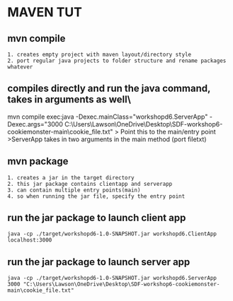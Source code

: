 # MAVEN TUT

## mvn compile
    1. creates empty project with maven layout/directory style
    2. port regular java projects to folder structure and rename packages whatever




## compiles directly and run the java command, takes in arguments as well\
mvn compile exec:java -Dexec.mainClass="workshopd6.ServerApp" -Dexec.args="3000 C:\Users\Lawson\OneDrive\Desktop\SDF-workshop6-cookiemonster-main\cookie_file.txt"
                        > Point this to the main/entry point    >ServerApp takes in two arguments in the main method (port filetxt)



## mvn package
    1. creates a jar in the target directory
    2. this jar package contains clientapp and serverapp
    3. can contain multiple entry points(main)
    4. so when running the jar file, specify the entry point



## run the jar package to launch client app
    java -cp ./target/workshopd6-1.0-SNAPSHOT.jar workshopd6.ClientApp localhost:3000

## run the jar package to launch server app
    java -cp ./target/workshopd6-1.0-SNAPSHOT.jar workshopd6.ServerApp 3000 "C:\Users\Lawson\OneDrive\Desktop\SDF-workshop6-cookiemonster-main\cookie_file.txt"